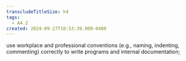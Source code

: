 ```yaml
---
transcludeTitleSize: h4
tags:
  - A4.2
created: 2024-09-27T10:53:39.000-0400
---
```

use workplace and professional conventions (e.g., naming, indenting, commenting) correctly to write programs and internal documentation;